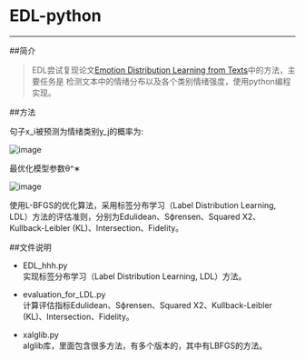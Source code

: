 # EDL-python

------

##简介
> EDL尝试复现论文[Emotion Distribution Learning from Texts](http://www.emnlp2016.net/accepted-papers.html)中的方法，主要任务是
检测文本中的情绪分布以及各个类别情绪强度，使用python编程实现。

##方法

  句子x_i被预测为情绪类别y_j的概率为:

![image](https://github.com/hehuihui1994/EDL-python/blob/master/images/1.png)

  最优化模型参数θ^∗

![image](https://github.com/hehuihui1994/EDL-python/blob/master/images/2.png)

  使用L-BFGS的优化算法，采用标签分布学习（Label Distribution Learning, LDL）方法的评估准则，分别为Edulidean、Sϕrensen、Squared X2、Kullback-Leibler (KL)、Intersection、Fidelity。

##文件说明
  
* EDL_hhh.py<br>
  实现标签分布学习（Label Distribution Learning, LDL）方法。
  
* evaluation_for_LDL.py<br>
  计算评估指标Edulidean、Sϕrensen、Squared X2、Kullback-Leibler (KL)、Intersection、Fidelity。
  
* xalglib.py<br>
  alglib库，里面包含很多方法，有多个版本的，其中有LBFGS的方法。

